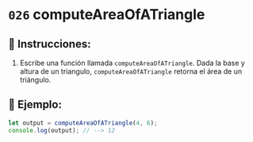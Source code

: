 # `026` computeAreaOfATriangle

## 📝 Instrucciones:

1. Escribe una función llamada `computeAreaOfATriangle`. Dada la base y altura de un triangulo, `computeAreaOfATriangle` retorna el área de un triángulo.

## 📎 Ejemplo:

```Javascript
let output = computeAreaOfATriangle(4, 6);
console.log(output); // --> 12
```
